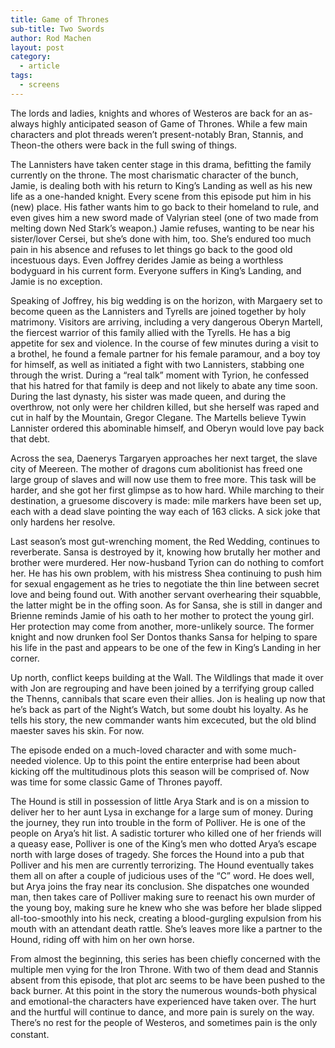 ```yaml
---
title: Game of Thrones 
sub-title: Two Swords
author: Rod Machen
layout: post
category:
  - article
tags:
  - screens
---
```


  The lords and ladies, knights and whores of Westeros are back for an as-always highly anticipated season of Game of Thrones. While a few main characters and plot threads weren’t present-notably Bran, Stannis, and Theon-the others were back in the full swing of things.

<p dir="ltr">
  The Lannisters have taken center stage in this drama, befitting the family currently on the throne. The most charismatic character of the bunch, Jamie, is dealing both with his return to King’s Landing as well as his new life as a one-handed knight. Every scene from this episode put him in his (new) place. His father wants him to go back to their homeland to rule, and even gives him a new sword made of Valyrian steel (one of two made from melting down Ned Stark’s weapon.) Jamie refuses, wanting to be near his sister/lover Cersei, but she’s done with him, too. She’s endured too much pain in his absence and refuses to let things go back to the good old incestuous days. Even Joffrey derides Jamie as being a worthless bodyguard in his current form. Everyone suffers in King’s Landing, and Jamie is no exception.
</p>

<p dir="ltr">
  Speaking of Joffrey, his big wedding is on the horizon, with Margaery set to become queen as the Lannisters and Tyrells are joined together by holy matrimony. Visitors are arriving, including a very dangerous Oberyn Martell, the fiercest warrior of this family allied with the Tyrells. He has a big appetite for sex and violence. In the course of few minutes during a visit to a brothel, he found a female partner for his female paramour, and a boy toy for himself, as well as initiated a fight with two Lannisters, stabbing one through the wrist. During a “real talk” moment with Tyrion, he confessed that his hatred for that family is deep and not likely to abate any time soon. During the last dynasty, his sister was made queen, and during the overthrow, not only were her children killed, but she herself was raped and cut in half by the Mountain, Gregor Clegane. The Martells believe Tywin Lannister ordered this abominable himself, and Oberyn would love pay back that debt.
</p>

<p dir="ltr">
  Across the sea, Daenerys Targaryen approaches her next target, the slave city of Meereen. The mother of dragons cum abolitionist has freed one large group of slaves and will now use them to free more. This task will be harder, and she got her first glimpse as to how hard. While marching to their destination, a gruesome discovery is made: mile markers have been set up, each with a dead slave pointing the way each of 163 clicks. A sick joke that only hardens her resolve.
</p>

<p dir="ltr">
  Last season’s most gut-wrenching moment, the Red Wedding, continues to reverberate. Sansa is destroyed by it, knowing how brutally her mother and brother were murdered. Her now-husband Tyrion can do nothing to comfort her. He has his own problem, with his mistress Shea continuing to push him for sexual engagement as he tries to negotiate the thin line between secret love and being found out. With another servant overhearing their squabble, the latter might be in the offing soon. As for Sansa, she is still in danger and Brienne reminds Jamie of his oath to her mother to protect the young girl. Her protection may come from another, more-unlikely source. The former knight and now drunken fool Ser Dontos thanks Sansa for helping to spare his life in the past and appears to be one of the few in King’s Landing in her corner.
</p>

<p dir="ltr">
  Up north, conflict keeps building at the Wall. The Wildlings that made it over with Jon are regrouping and have been joined by a terrifying group called the Thenns, cannibals that scare even their allies. Jon is healing up now that he’s back as part of the Night’s Watch, but some doubt his loyalty. As he tells his story, the new commander wants him excecuted, but the old blind maester saves his skin. For now.
</p>

<p dir="ltr">
  The episode ended on a much-loved character and with some much-needed violence. Up to this point the entire enterprise had been about kicking off the multitudinous plots this season will be comprised of. Now was time for some classic Game of Thrones payoff.
</p>

<p dir="ltr">
  The Hound is still in possession of little Arya Stark and is on a mission to deliver her to her aunt Lysa in exchange for a large sum of money. During the journey, they run into trouble in the form of Polliver. He is one of the people on Arya’s hit list. A sadistic torturer who killed one of her friends will a queasy ease, Polliver is one of the King’s men who dotted Arya’s escape north with large doses of tragedy. She forces the Hound into a pub that Polliver and his men are currently terrorizing. The Hound eventually takes them all on after a couple of judicious uses of the “C” word. He does well, but Arya joins the fray near its conclusion. She dispatches one wounded man, then takes care of Polliver making sure to reenact his own murder of the young boy, making sure he knew who she was before her blade slipped all-too-smoothly into his neck, creating a blood-gurgling expulsion from his mouth with an attendant death rattle. She&#8217;s leaves more like a partner to the Hound, riding off with him on her own horse.
</p>

<p dir="ltr">
  From almost the beginning, this series has been chiefly concerned with the multiple men vying for the Iron Throne. With two of them dead and Stannis absent from this episode, that plot arc seems to be have been pushed to the back burner. At this point in the story the numerous wounds-both physical and emotional-the characters have experienced have taken over. The hurt and the hurtful will continue to dance, and more pain is surely on the way. There’s no rest for the people of Westeros, and sometimes pain is the only constant.<span style="line-height: 1.5em;"> </span>
</p>

<!-- (Reflection on Game of Thrones Season 4, Episode 1, "Two Swords.") -->
